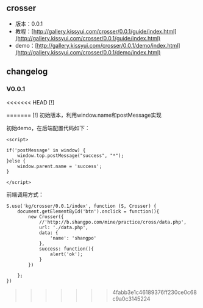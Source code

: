 ## crosser

* 版本：0.0.1
* 教程：[http://gallery.kissyui.com/crosser/0.0.1/guide/index.html](http://gallery.kissyui.com/crosser/0.0.1/guide/index.html)
* demo：[http://gallery.kissyui.com/crosser/0.0.1/demo/index.html](http://gallery.kissyui.com/crosser/0.0.1/demo/index.html)

## changelog

### V0.0.1

<<<<<<< HEAD
    [!]

=======
    [!] 初始版本，利用window.name和postMessage实现

初始demo，在后端配置代码如下：

    <script>

    if('postMessage' in window) {
        window.top.postMessage("success", "*");
    }else {
        window.parent.name = 'success';
    }

    </script>

前端调用方式：


    S.use('kg/crosser/0.0.1/index', function (S, Crosser) {
        document.getElementById('btn').onclick = function(){
            new Crosser({
                //'http://b.shangpo.com/mine/practice/cross/data.php',
                url: './data.php',
                data: {
                    'name': 'shangpo'
                },
                success: function(){
                    alert('ok');
                }
            })

        };
    })
>>>>>>> 4fabb3e1c46189376ff230ce0c68c9a0c3145224

